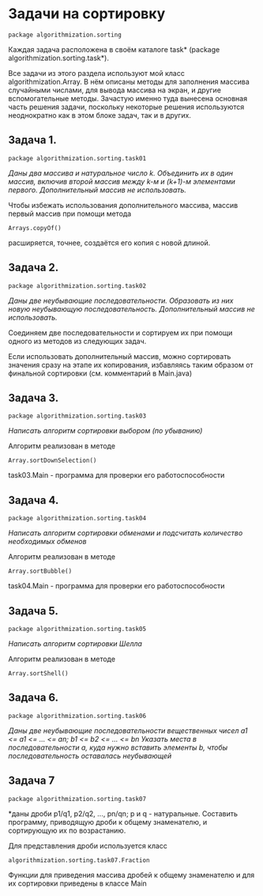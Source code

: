 Задачи на сортировку
==============

	package algorithmization.sorting

Каждая задача расположена в своём каталоге task* (package algorithmization.sorting.task*). 

Все задачи из этого раздела используют мой класс algorithmization.Array. В нём описаны методы для заполнения массива случайными числами, для вывода массива на экран, и другие вспомогательные методы. Зачастую именно туда вынесена основная часть решения задачи, поскольку некоторые решения используются неоднократно как в этом блоке задач, так и в других.

Задача 1.
----------------------------

	package algorithmization.sorting.task01

*Даны два массива и натуральное число k. Объединить их в один массив, включив второй массив между 
k-м и (k+1)-м элементами первого. Дополнительный массив не использовать.*

Чтобы избежать использования дополнительного массива, массив первый массив при помощи метода 

	Arrays.copyOf()

расширяется, точнее, создаётся его копия с новой длиной.

Задача 2.
----------------------------

	package algorithmization.sorting.task02

*Даны две неубывающие последовательности. Образовать из них новую неубывающую последовательность. Дополнительный массив не использовать.*

Соединяем две последовательности и сортируем их при помощи одного из методов из следующих задач.

Если использовать дополнительный массив, можно сортировать значения сразу на этапе их копирования, избавляясь таким образом от финальной сортировки (см. комментарий в Main.java)

Задача 3.
----------------------------

	package algorithmization.sorting.task03

*Написать алгоритм сортировки выбором (по убыванию)*

Алгоритм реализован в методе

	Array.sortDownSelection()

task03.Main - программа для проверки его работоспособности

Задача 4.
----------------------------

	package algorithmization.sorting.task04

*Написать алгоритм сортировки обменами и подсчитать количество необходимых обменов*

Алгоритм реализован в методе

	Array.sortBubble()

task04.Main - программа для проверки его работоспособности

Задача 5.
----------------------------

	package algorithmization.sorting.task05

*Написать алгоритм сортировки Шелла*

Алгоритм реализован в методе

	Array.sortShell()


Задача 6.
----------------------------

	package algorithmization.sorting.task06

*Даны две неубывающие последовательности вещественных чисел a1 <= a1 <= ... <= an; b1 <= b2 <= ... <= bn
Указать места в последовательности a, куда нужно вставить элементы b, чтобы последовательность оставалась неубывающей*


Задача 7
----------------------------

	package algorithmization.sorting.task07

*даны дроби p1/q1, p2/q2, ..., pn/qn; p и q - натуральные. Составить программу, приводящую дроби к общему знаменателю,
и сортирующую их по возрастанию.

Для представления дроби используется класс

	algorithmization.sorting.task07.Fraction

Функции для приведения массива дробей к общему знаменателю и для их сортировки приведены в классе Main